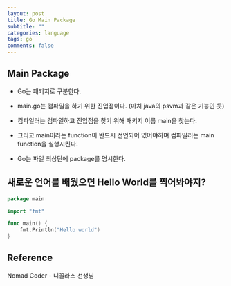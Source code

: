 ```yaml
---
layout: post
title: Go Main Package
subtitle: ""
categories: language
tags: go
comments: false
---
```


## Main Package

- Go는 패키지로 구분한다.

- main.go는 컴파일을 하기 위한 진입점이다. (마치 java의 psvm과 같은 기능인 듯)

- 컴파일러는 컴파일하고 진입점을 찾기 위해 패키지 이름 main을 찾는다.

- 그리고 main이라는 function이 반드시 선언되어 있어야하며 컴파일러는 main function을 실행시킨다.

- Go는 파일 최상단에 package를 명시한다.

## 새로운 언어를 배웠으면 Hello World를 찍어봐야지?

```go
package main

import "fmt"

func main() {
	fmt.Println("Hello world")
}
```

## Reference

Nomad Coder - 니꼴라스 선생님
